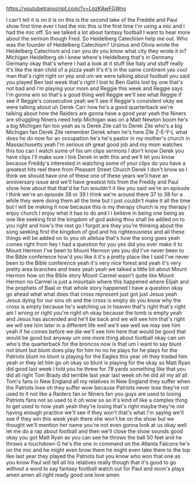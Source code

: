 https://youtubetranscript.com/?v=LgzKAwFGWns

 I can't tell it is on it is on this is the second take of the Freddie and Paul show first time ever I had the mic this is the first time I'm using a mic and I had the mic off. So we talked a lot about fantasy football I want to hear more about the sermon though Fred. So Heidelberg Catechism help me out. Who was the founder of Heidelberg Catechism? Ursinus and Olivia wrote the Heidelberg Catechism and can you do you know what city they wrote it in? Michigan Heidelberg oh I knew where's Heidelberg that's in Germany Germany okay that's where I had a look at it stuff like Italy and stuff really it's like the lean child of a pizza yeah it's it's in the same continent yes cool man that's right right on yep and um we were talking about football you said you played Ben last week that's right I lost to Ben Gaitis lost by one that's not bad and I'm playing your mom and Reggie this week and Reggie says I'm gonna win so that's a good thing well Reggie we'll see what Reggie if see if Reggie's consecutive yeah we'll see if Reggie's consistent okay we were talking about uh Derek Carr how he's a good quarterback we're talking about how the Raiders are gonna have a good year yeah the Niners are struggling Niners need help Michigan was on a Matt Newton boom he's a big Michigan fan too yeah as is Derek Zile call to Derek Zile who's a big Michigan fan Derek Zile remember Derek when he's here Zile Z-E-Y-L what does he do now for an occupation he's he's pastor in my mother's church in Massachusetts yeah I'm serious oh great good job and my mom watches this too can I watch some of his um clips sermons I don't know Derek you have clips I'll make sure I link Derek in with this and we'll let you know because Freddy's interested in watching some of your clips do you have a greatest hits reel there from Pleasant Street Church Derek I don't know so I think we should have one of these one of these years we'll have an anniversary issue and we'll have greatest hits from the Freddy and Paul show how about that that'd be fun wouldn't it like you said we're an episode I think we're an episode 38 or 39 I think we're around there 37 to 38 for a while they were doing them all the time but I just couldn't make it all the time but I will be making it now because this is my therapy church is my therapy I enjoy church I enjoy what it has to do and I I believe in being one being as one like seeking first the kingdom of god asking thou shall be added on to you right and how's the rest go I forgot are they you're thinking about the song seeking first the kingdom of god and his righteousness and all these things will be added on to you oh alleluia that's how the song goes yeah comes right from hey I had a question for you yes did you ever make it to Mount Hermon I've been to Mount Hermon yes you did I've never been to the Bible conference how'd you like it it's a pretty place like I said I've never been to the Bible conference yeah it's very nice forest and yeah it's very pretty area branches and trees yeah yeah we talked a little bit about Mount Hermon how on the Bible story Mount Carmel wasn't quite like Mount Hermon no Carmel is just a mountain where this happened where Elijah and the prophets of Baal or that whole story happened I have a question okay go ahead what what does that cross represent just got just Jesus yeah Jesus dying for our sins oh and the cross is empty do you know why the cross is empty because he's watching us in heaven that's right that's right am I wrong or right you're right oh okay because the tomb is empty yeah and Jesus has ascended and he'll be back and we will see him that's right we will see him later in a different life well we'll see well we may see him yeah if he comes before we die we'll see him here that would be good that would be good but anyway um one more thing about football okay can um who's the quarterback for the broncos now is that um I want to say blunt not blunt but blunt does play for him no no he plays for he plays for the Patriots blunt no blunt is playing for the Eagles this year oh they traded him yeah or they let him go oh okay so blunt is playing for the okay so Matt Ryan did good last week I told you he threw for 78 yards something like that you did all right Tom Brady did terrible last year last week oh he did all my all all Tom's fans in New England all my relatives in New England they suffer when the Patriots lose oh they suffer wow because Patriots never lose they're not used to it not like a Raiders fan or Niners fan you guys are used to losing Patriots fans not so used to it oh wow so so it's kind of like a complex thing to get used to now yeah yeah they're losing that's right maybe they're not having enough practice we'll see if they won't that's what I'm saying we'll see if they win this week yeah there she won't be on the show but we thought we'll mention her name you're not even gonna look at us okay well let me do a rap about football and then we'll close the show sounds good okay you got Matt Ryan as you can see he throws the ball 50 feet and he throws a touchdown G he's the one in command on the Atlanta Falcons he's on the mic and he might even brow them he might even take them to the top like last year they played the Patriots but you know who won that one as you know Paul will tell all his relatives really though that it's good to go without a word to say fantasy football watch out for Paul and mom's plays amen amen all right ready good one love amen